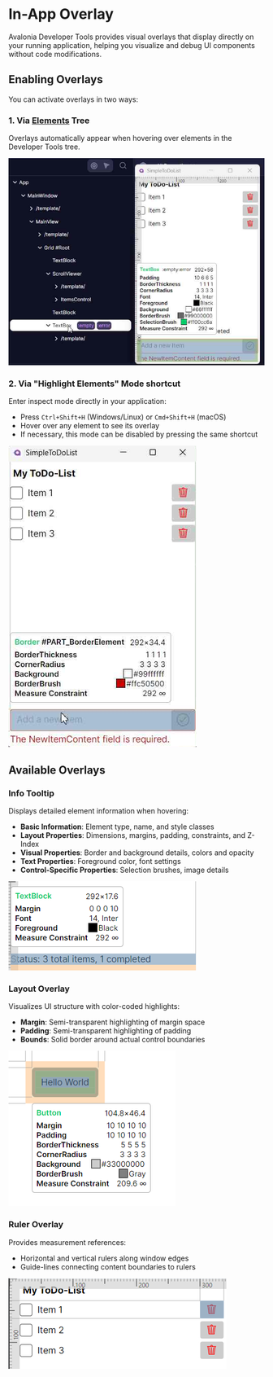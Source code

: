 # In-App Overlay

Avalonia Developer Tools provides visual overlays that display directly on your running application, helping you visualize and debug UI components without code modifications.

## Enabling Overlays

You can activate overlays in two ways:

### 1. Via [Elements](./elements.md) Tree

Overlays automatically appear when hovering over elements in the Developer Tools tree.

![Trigger overlays from the Elements Tree](./../../assets/overlay-tree-inspect.png)

### 2. Via "Highlight Elements" Mode shortcut

Enter inspect mode directly in your application:
- Press `Ctrl+Shift+H` (Windows/Linux) or `Cmd+Shift+H` (macOS)
- Hover over any element to see its overlay
- If necessary, this mode can be disabled by pressing the same shortcut

![In-App Overlays inspect via Shortcut](./../../assets/overlay-shortcut-inspect.png)

## Available Overlays

### Info Tooltip

Displays detailed element information when hovering:

- **Basic Information**: Element type, name, and style classes
- **Layout Properties**: Dimensions, margins, padding, constraints, and Z-Index
- **Visual Properties**: Border and background details, colors and opacity
- **Text Properties**: Foreground color, font settings
- **Control-Specific Properties**: Selection brushes, image details

![Info Tooltip](./../../assets/overlay-info-tooltip.png)

### Layout Overlay

Visualizes UI structure with color-coded highlights:

- **Margin**: Semi-transparent highlighting of margin space
- **Padding**: Semi-transparent highlighting of padding
- **Bounds**: Solid border around actual control boundaries

![Margin Padding layout overlay](./../../assets/overlay-margin-padding.png)

### Ruler Overlay

Provides measurement references:

- Horizontal and vertical rulers along window edges
- Guide-lines connecting content boundaries to rulers

![Ruler](./../../assets/overlay-ruler.png)

